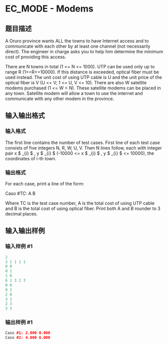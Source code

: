 # EC_MODE - Modems

## 题目描述

A Oruro province wants ALL the towns to have Internet access and to communicate with each other by at least one channel (not necessarily direct). The engineer in charge asks you to help him determine the minimum cost of providing this access.

There are N towns in total (1 <= N <= 1000). UTP can be used only up to range R (1<=R<=10000). If this distance is exceeded, optical fiber must be used instead. The unit cost of using UTP cable is U and the unit price of the optical fiber is V (U <= V; 1 <= U, V <= 10). There are also W satellite modems purchased (1 <= W < N). These satellite modems can be placed in any town. Satellite modem will allow a town to use the internet and communicate with any other modem in the province.

## 输入输出格式

### 输入格式

The first line contains the number of test cases. First line of each test case consists of five integers N, R, W, U, V. Then N lines follow, each with integer pair x $ _{i} $ , y $ _{i} $ (-10000 <= x $ _{i} $ , y $ _{i} $ <= 10000), the coordinates of i-th town.

### 输出格式

For each case, print a line of the form:

Caso #TC: A B

Where TC is the test case number, A is the total cost of using UTP cable and B is the total cost of using optical fiber. Print both A and B rounder to 3 decimal places.

## 输入输出样例

### 输入样例 #1

```cpp
2
3 1 1 1 1
0 0
0 1
1 0
6 1 3 2 3
0 0
0 2
2 0
3 2
2 3
3 3
```


### 输出样例 #1

```cpp
Caso #1: 2.000 0.000
Caso #2: 4.000 6.000
```


